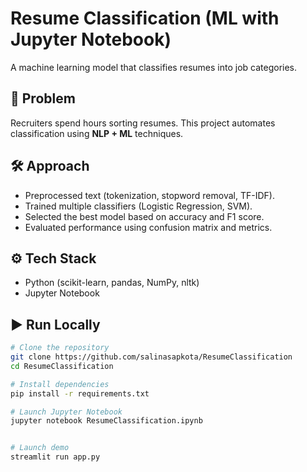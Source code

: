 # Resume Classification (ML with Jupyter Notebook)

A machine learning model that classifies resumes into job categories.

## 🚩 Problem
Recruiters spend hours sorting resumes. This project automates classification using **NLP + ML** techniques.

## 🛠️ Approach
- Preprocessed text (tokenization, stopword removal, TF-IDF).
- Trained multiple classifiers (Logistic Regression, SVM).
- Selected the best model based on accuracy and F1 score.
- Evaluated performance using confusion matrix and metrics.

## ⚙️ Tech Stack
- Python (scikit-learn, pandas, NumPy, nltk)
- Jupyter Notebook

## ▶️ Run Locally
```bash
# Clone the repository
git clone https://github.com/salinasapkota/ResumeClassification
cd ResumeClassification

# Install dependencies
pip install -r requirements.txt

# Launch Jupyter Notebook
jupyter notebook ResumeClassification.ipynb


# Launch demo
streamlit run app.py
